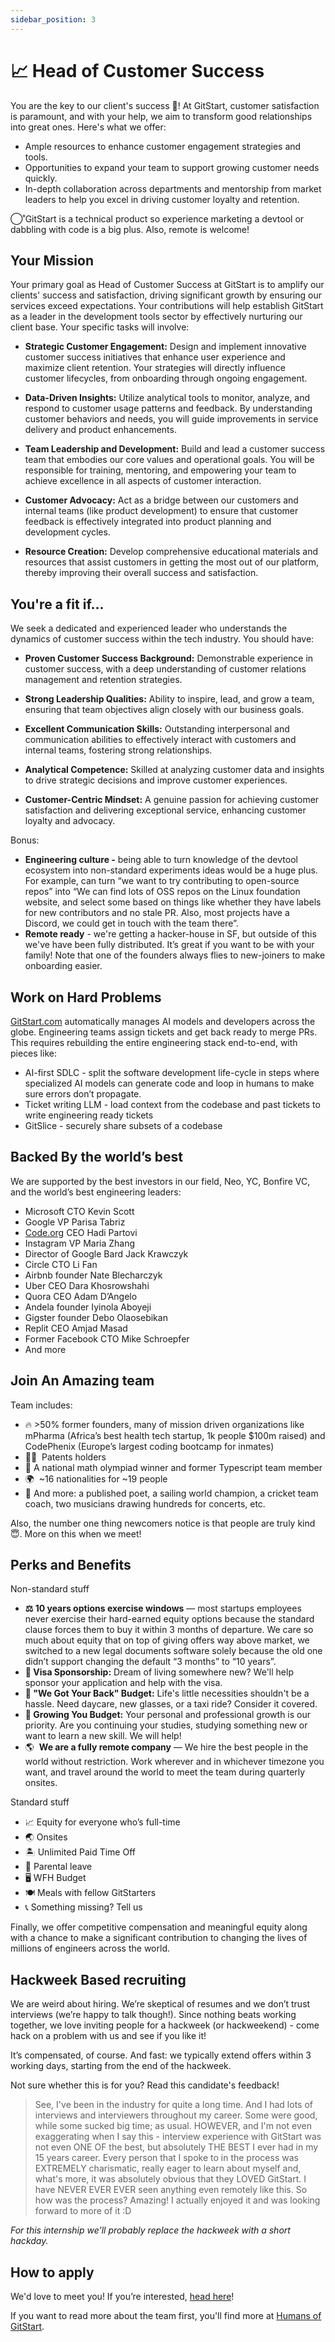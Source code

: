 ```yaml
---
sidebar_position: 3
---
```


# 📈 Head of Customer Success

You are the key to our client's success 🚀! At GitStart, customer satisfaction is paramount, and with your help, we aim to transform good relationships into great ones. Here's what we offer:

- Ample resources to enhance customer engagement strategies and tools.
- Opportunities to expand your team to support growing customer needs quickly.
- In-depth collaboration across departments and mentorship from market leaders to help you excel in driving customer loyalty and retention.

◯˚GitStart is a technical product so experience marketing a devtool or dabbling with code is a big plus. Also, remote is welcome!

## Your Mission

Your primary goal as Head of Customer Success at GitStart is to amplify our clients' success and satisfaction, driving significant growth by ensuring our services exceed expectations. Your contributions will help establish GitStart as a leader in the development tools sector by effectively nurturing our client base. Your specific tasks will involve:

- **Strategic Customer Engagement:** Design and implement innovative customer success initiatives that enhance user experience and maximize client retention. Your strategies will directly influence customer lifecycles, from onboarding through ongoing engagement.

- **Data-Driven Insights:** Utilize analytical tools to monitor, analyze, and respond to customer usage patterns and feedback. By understanding customer behaviors and needs, you will guide improvements in service delivery and product enhancements.

- **Team Leadership and Development:** Build and lead a customer success team that embodies our core values and operational goals. You will be responsible for training, mentoring, and empowering your team to achieve excellence in all aspects of customer interaction.

- **Customer Advocacy:** Act as a bridge between our customers and internal teams (like product development) to ensure that customer feedback is effectively integrated into product planning and development cycles.

- **Resource Creation:** Develop comprehensive educational materials and resources that assist customers in getting the most out of our platform, thereby improving their overall success and satisfaction.

## You're a fit if...

We seek a dedicated and experienced leader who understands the dynamics of customer success within the tech industry. You should have:

- **Proven Customer Success Background:** Demonstrable experience in customer success, with a deep understanding of customer relations management and retention strategies.

- **Strong Leadership Qualities:** Ability to inspire, lead, and grow a team, ensuring that team objectives align closely with our business goals.

- **Excellent Communication Skills:** Outstanding interpersonal and communication abilities to effectively interact with customers and internal teams, fostering strong relationships.

- **Analytical Competence:** Skilled at analyzing customer data and insights to drive strategic decisions and improve customer experiences.

- **Customer-Centric Mindset:** A genuine passion for achieving customer satisfaction and delivering exceptional service, enhancing customer loyalty and advocacy.

Bonus:

- **Engineering culture -** being able to turn knowledge of the devtool ecosystem into non-standard experiments ideas would be a huge plus. For example, can turn “we want to try contributing to open-source repos” into “We can find lots of OSS repos on the Linux foundation website, and select some based on things like whether they have labels for new contributors and no stale PR. Also, most projects have a Discord, we could get in touch with the team there”.
- **Remote ready** - we're getting a hacker-house in SF, but outside of this we've have been fully distributed. It’s great if you want to be with your family! Note that one of the founders always flies to new-joiners to make onboarding easier.

## Work on Hard Problems

[GitStart.com](http://gitstart.com/) automatically manages AI models and developers across the globe. Engineering teams assign tickets and get back ready to merge PRs. This requires rebuilding the entire engineering stack end-to-end, with pieces like:

- AI-first SDLC - split the software development life-cycle in steps where specialized AI models can generate code and loop in humans to make sure errors don’t propagate.
- Ticket writing LLM - load context from the codebase and past tickets to write engineering ready tickets
- GitSlice - securely share subsets of a codebase

## Backed By the world’s best
We are supported by the best investors in our field, Neo, YC, Bonfire VC, and the world’s best engineering leaders:

- Microsoft CTO Kevin Scott
- Google VP Parisa Tabriz
- [Code.org](http://code.org/) CEO Hadi Partovi
- Instagram VP Maria Zhang
- Director of Google Bard Jack Krawczyk
- Circle CTO Li Fan
- Airbnb founder Nate Blecharczyk
- Uber CEO Dara Khosrowshahi
- Quora CEO Adam D’Angelo
- Andela founder Iyinola Aboyeji
- Gigster founder Debo Olaosebikan
- Replit CEO Amjad Masad
- Former Facebook CTO Mike Schroepfer
- And more

## Join An Amazing team
Team includes:

- 🔥 >50% former founders, many of mission driven organizations like mPharma (Africa’s best health tech startup, 1k people $100m raised) and CodePhenix (Europe’s largest coding bootcamp for inmates)
- 🧑‍🔬  Patents holders
- 🧠 A national math olympiad winner and former Typescript team member
- 🌍  ~16 nationalities for ~19 people
- 🤫 And more: a published poet, a sailing world champion, a cricket team coach, two musicians drawing hundreds for concerts, etc.

Also, the number one thing newcomers notice is that people are truly kind 😇. More on this when we meet!

## Perks and Benefits
Non-standard stuff

- **⚖️ 10 years options exercise windows** — most startups employees never exercise their hard-earned equity options because the standard clause forces them to buy it within 3 months of departure. We care so much about equity that on top of giving offers way above market, we switched to a new legal documents software solely because the old one didn’t support changing the default “3 months” to “10 years”.
- **🛂 Visa Sponsorship:** Dream of living somewhere new? We'll help sponsor your application and help with the visa.
- **👋 "We Got Your Back" Budget:** Life's little necessities shouldn't be a hassle. Need daycare, new glasses, or a taxi ride? Consider it covered.
- **🌱 Growing You Budget:** Your personal and professional growth is our priority. Are you continuing your studies, studying something new or want to learn a new skill. We will help!
- 🌎  **We are a fully remote company** — We hire the best people in the world without restriction. Work wherever and in whichever timezone you want, and travel around the world to meet the team during quarterly onsites.

Standard stuff

- 📈 Equity for everyone who’s full-time
- 🌏 Onsites
- 🏝 Unlimited Paid Time Off
- 🐣 Parental leave
- 🖥️ WFH Budget
- 🍽 Meals with fellow GitStarters
- 📞 Something missing? Tell us

Finally, we offer competitive compensation and meaningful equity along with a chance to make a significant contribution to changing the lives of millions of engineers across the world.

## **Hackweek Based recruiting**

We are weird about hiring. We’re skeptical of resumes and we don’t trust interviews (we’re happy to talk though!). Since nothing beats working together, we love inviting people for a hackweek (or hackweekend) - come hack on a problem with us and see if you like it!

It’s compensated, of course. And fast: we typically extend offers within 3 working days, starting from the end of the hackweek.

Not sure whether this is for you? Read this candidate's feedback!

> See, I've been in the industry for quite a long time. And I had lots of interviews and interviewers throughout my career. Some were good, while some sucked big time; as usual. HOWEVER, and I'm not even exaggerating when I say this - interview experience with GitStart was not even ONE OF the best, but absolutely THE BEST I ever had in my 15 years career. Every person that I spoke to in the process was EXTREMELY charismatic, really eager to learn about myself and, what's more, it was absolutely obvious that they LOVED GitStart. I have NEVER EVER EVER seen anything even remotely like this. So how was the process? Amazing! I actually enjoyed it and was looking forward to more of it :D
>

*For this internship we'll probably replace the hackweek with a short hackday.*

## How to apply

We'd love to meet you! If you’re interested, [head here](https://app.dover.io/apply/GitStart/a6cee786-722a-4de2-8795-c6b3e23b74d7)!


If you want to read more about the team first, you'll find more at [Humans of GitStart](https://humansof.gitstart.com).
